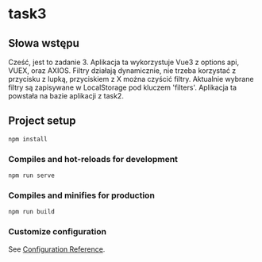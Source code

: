# task3

## Słowa wstępu

Cześć, jest to zadanie 3. Aplikacja ta wykorzystuje Vue3 z options api, VUEX, oraz AXIOS. Filtry działają dynamicznie, nie trzeba korzystać z przycisku z lupką, przyciskiem z X można czyścić filtry. Aktualnie wybrane filtry są zapisywane w LocalStorage pod kluczem 'filters'. Aplikacja ta powstała na bazie aplikacji z task2.


## Project setup

```
npm install
```

### Compiles and hot-reloads for development

```
npm run serve
```

### Compiles and minifies for production

```
npm run build
```

### Customize configuration

See [Configuration Reference](https://cli.vuejs.org/config/).
